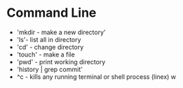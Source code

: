 # Command Line


- 'mkdir - make a new directory'
- 'ls'- list all in directory
- 'cd' - change directory
- 'touch' - make a file
- 'pwd' - print working directory
- 'history | grep commit'
- ^c - kills any running terminal or shell process (linex)
w

